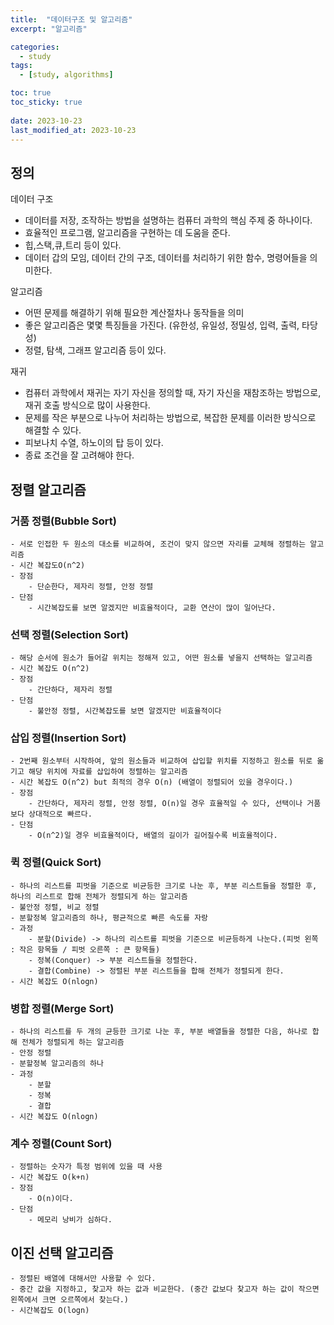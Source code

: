 ```yaml
---
title:  "데이터구조 및 알고리즘"
excerpt: "알고리즘"

categories:
  - study
tags:
  - [study, algorithms]

toc: true
toc_sticky: true
 
date: 2023-10-23
last_modified_at: 2023-10-23
---
```


## 정의 

데이터 구조 
 - 데이터를 저장, 조작하는 방법을 설명하는 컴퓨터 과학의 핵심 주제 중 하나이다. 
 - 효율적인 프로그램, 알고리즘을 구현하는 데 도움을 준다. 
 - 힙,스택,큐,트리 등이 있다. 
 - 데이터 갑의 모임, 데이터 간의 구조, 데이터를 처리하기 위한 함수, 명령어들을 의미한다. 

알고리즘 
 - 어떤 문제를 해결하기 위해 필요한 계산절차나 동작들을 의미
 - 좋은 알고리즘은 몇몇 특징들을 가진다. (유한성, 유일성, 정밀성, 입력, 출력, 타당성)
 - 정렬, 탐색, 그래프 알고리즘 등이 있다.

 재귀 
  - 컴퓨터 과학에서 재귀는 자기 자신을 정의할 때, 자기 자신을 재참조하는 방법으로, 재귀 호출 방식으로 많이 사용한다. 
  - 문제를 작은 부분으로 나누어 처리하는 방법으로, 복잡한 문제를 이러한 방식으로 해결할 수 있다. 
  - 피보나치 수열, 하노이의 탑 등이 있다. 
  - 종료 조건을 잘 고려해야 한다. 


## 정렬 알고리즘 
 ### 거품 정렬(Bubble Sort)
    - 서로 인접한 두 원소의 대소를 비교하여, 조건이 맞지 않으면 자리를 교체해 정렬하는 알고리즘
    - 시간 복잡도O(n^2) 
    - 장점 
        - 단순한다, 제자리 정렬, 안정 정렬 
    - 단점 
        - 시간복잡도를 보면 알겠지만 비효율적이다, 교환 연산이 많이 일어난다. 

 ### 선택 정렬(Selection Sort)
    - 해당 순서에 원소가 들어갈 위치는 정해져 있고, 어떤 원소를 넣을지 선택하는 알고리즘
    - 시간 복잡도 O(n^2)
    - 장점
        - 간단하다, 제자리 정렬
    - 단점 
        - 불안정 정렬, 시간복잡도를 보면 알겠지만 비효율적이다

 ### 삽입 정렬(Insertion Sort)
    - 2번째 원소부터 시작하여, 앞의 원소들과 비교하여 삽입할 위치를 지정하고 원소를 뒤로 옮기고 해당 위치에 자료를 삽입하여 정렬하는 알고리즘 
    - 시간 복잡도 O(n^2) but 최적의 경우 O(n) (배열이 정렬되어 있을 경우이다.)
    - 장점 
        - 간단하다, 제자리 정렬, 안정 정렬, O(n)일 경우 효율적일 수 있다, 선택이나 거품보다 상대적으로 빠르다. 
    - 단점 
        - O(n^2)일 경우 비효율적이다, 배열의 길이가 길어질수록 비효율적이다. 

 ### 퀵 정렬(Quick Sort)
    - 하나의 리스트를 피벗을 기준으로 비균등한 크기로 나눈 후, 부분 리스트들을 정렬한 후, 하나의 리스트로 합해 전체가 정렬되게 하는 알고리즘 
    - 불안정 정렬, 비교 정렬 
    - 분할정복 알고리즘의 하나, 평균적으로 빠른 속도를 자랑 
    - 과정 
        - 분할(Divide) -> 하나의 리스트를 피벗을 기준으로 비균등하게 나눈다.(피벗 왼쪽 : 작은 항목들 / 피벗 오른쪽 : 큰 항목들) 
        - 정복(Conquer) -> 부분 리스트들을 정렬한다. 
        - 결합(Combine) -> 정렬된 부분 리스트들을 합해 전체가 정렬되게 한다. 
    - 시간 복잡도 O(nlogn)

 ### 병합 정렬(Merge Sort)
    - 하나의 리스트를 두 개의 균등한 크기로 나눈 후, 부분 배열들을 정렬한 다음, 하나로 합해 전체가 정렬되게 하는 알고리즘
    - 안정 정렬
    - 분할정복 알고리즘의 하나
    - 과정
        - 분할 
        - 정복
        - 결합
    - 시간 복잡도 O(nlogn)

 ### 계수 정렬(Count Sort)
    - 정렬하는 숫자가 특정 범위에 있을 때 사용
    - 시간 복잡도 O(k+n)
    - 장점 
        - O(n)이다. 
    - 단점 
        - 메모리 낭비가 심하다. 


## 이진 선택 알고리즘 
    - 정렬된 배열에 대해서만 사용할 수 있다. 
    - 중간 값을 지정하고, 찾고자 하는 값과 비교한다. (중간 값보다 찾고자 하는 값이 작으면 왼쪽에서 크면 오르쪽에서 찾는다.)
    - 시간복잡도 O(logn) 
    